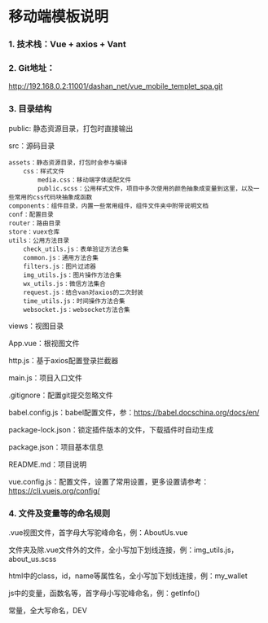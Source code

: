 # 移动端模板说明
### **1.	技术栈：Vue + axios + Vant**
### **2.	Git地址：**
http://192.168.0.2:11001/dashan_net/vue_mobile_templet_spa.git
### **3.	目录结构**
public: 静态资源目录，打包时直接输出

src：源码目录

	assets：静态资源目录，打包时会参与编译
		css：样式文件
			media.css：移动端字体适配文件
			public.scss：公用样式文件，项目中多次使用的颜色抽象成变量到这里，以及一些常用的css代码块抽象成函数
	components：组件目录，内置一些常用组件，组件文件夹中附带说明文档
	conf：配置目录 
	router：路由目录
	store：vuex仓库
	utils：公用方法目录
		check_utils.js：表单验证方法合集
		common.js：通用方法合集
		filters.js：图片过滤器
		img_utils.js：图片操作方法合集
		wx_utils.js：微信方法集合
		request.js：结合van对axios的二次封装
		time_utils.js：时间操作方法合集
		websocket.js：websocket方法合集

views：视图目录

App.vue：根视图文件

http.js：基于axios配置登录拦截器

main.js：项目入口文件

.gitignore：配置git提交忽略文件

babel.config.js：babel配置文件，参：https://babel.docschina.org/docs/en/

package-lock.json：锁定插件版本的文件，下载插件时自动生成

package.json：项目基本信息

README.md：项目说明

vue.config.js：配置文件，设置了常用设置，更多设置请参考：https://cli.vuejs.org/config/


### **4.	文件及变量等的命名规则**
.vue视图文件，首字母大写驼峰命名，例：AboutUs.vue

文件夹及除.vue文件外的文件，全小写加下划线连接，例：img_utils.js，about_us.scss

html中的class，id，name等属性名，全小写加下划线连接，例：my_wallet

js中的变量，函数名等，首字母小写驼峰命名，例：getInfo()

常量，全大写命名，DEV
